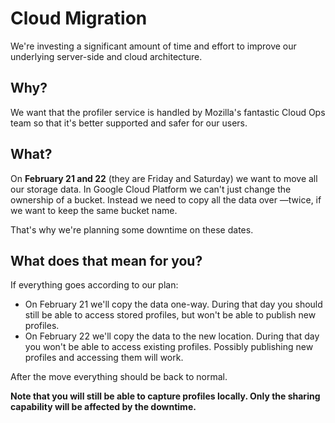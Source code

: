 # Cloud Migration

We're investing a significant amount of time and effort to improve our
underlying server-side and cloud architecture.

## Why?

We want that the profiler service is handled by Mozilla's fantastic Cloud Ops
team so that it's better supported and safer for our users.

## What?

On **February 21 and 22** (they are Friday and Saturday) we want to move all our
storage data. In Google Cloud Platform we can't just change the ownership of a
bucket. Instead we need to copy all the data over —twice, if we want to keep the
same bucket name.

That's why we're planning some downtime on these dates.

## What does that mean for you?

If everything goes according to our plan:
* On February 21 we'll copy the data one-way. During that day you should still
  be able to access stored profiles, but won't be able to publish new profiles.
* On February 22 we'll copy the data to the new location. During that day you
  won't be able to access existing profiles. Possibly publishing new profiles
  and accessing them will work.

After the move everything should be back to normal.

**Note that you will still be able to capture profiles locally. Only the sharing
capability will be affected by the downtime.**
